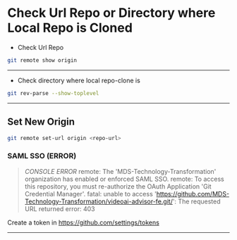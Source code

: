 # Check Url Repo or Directory where Local Repo is Cloned

- Check Url Repo

```bash
git remote show origin
```

---

- Check directory where local repo-clone is

```bash
git rev-parse --show-toplevel
```

---

## Set New Origin

```bash
git remote set-url origin <repo-url>
```

### SAML SSO (ERROR)

> _CONSOLE ERROR_
> remote: The 'MDS-Technology-Transformation' organization has enabled or enforced SAML SSO.
> remote: To access this repository, you must re-authorize the OAuth Application 'Git Credential Manager'.
> fatal: unable to access 'https://github.com/MDS-Technology-Transformation/videoai-advisor-fe.git/': The requested URL returned error: 403

Create a token in https://github.com/settings/tokens 



---
